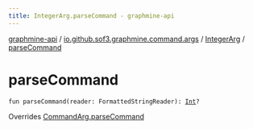```yaml
---
title: IntegerArg.parseCommand - graphmine-api
---
```


[graphmine-api](../../index.html) / [io.github.sof3.graphmine.command.args](../index.html) / [IntegerArg](index.html) / [parseCommand](./parse-command.html)

# parseCommand

`fun parseCommand(reader: FormattedStringReader): `[`Int`](https://kotlinlang.org/api/latest/jvm/stdlib/kotlin/-int/index.html)`?`

Overrides [CommandArg.parseCommand](../-command-arg/parse-command.html)

